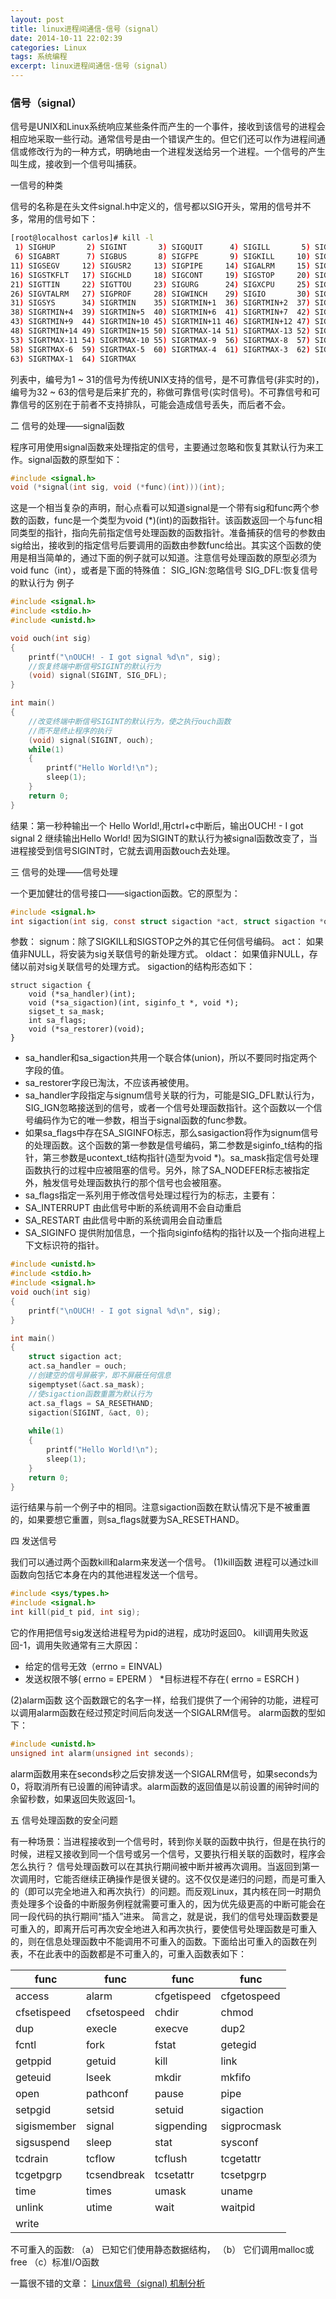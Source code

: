 ```yaml
---
layout: post
title: linux进程间通信-信号（signal）
date: 2014-10-11 22:02:39
categories: Linux
tags: 系统编程
excerpt: linux进程间通信-信号（signal）
---
```


### 信号（signal）

信号是UNIX和Linux系统响应某些条件而产生的一个事件，接收到该信号的进程会相应地采取一些行动。通常信号是由一个错误产生的。但它们还可以作为进程间通信或修改行为的一种方式，明确地由一个进程发送给另一个进程。一个信号的产生叫生成，接收到一个信号叫捕获。

一信号的种类

信号的名称是在头文件signal.h中定义的，信号都以SIG开头，常用的信号并不多，常用的信号如下：

```sh
[root@localhost carlos]# kill -l
 1) SIGHUP       2) SIGINT       3) SIGQUIT      4) SIGILL       5) SIGTRAP
 6) SIGABRT      7) SIGBUS       8) SIGFPE       9) SIGKILL     10) SIGUSR1
11) SIGSEGV     12) SIGUSR2     13) SIGPIPE     14) SIGALRM     15) SIGTERM
16) SIGSTKFLT   17) SIGCHLD     18) SIGCONT     19) SIGSTOP     20) SIGTSTP
21) SIGTTIN     22) SIGTTOU     23) SIGURG      24) SIGXCPU     25) SIGXFSZ
26) SIGVTALRM   27) SIGPROF     28) SIGWINCH    29) SIGIO       30) SIGPWR
31) SIGSYS      34) SIGRTMIN    35) SIGRTMIN+1  36) SIGRTMIN+2  37) SIGRTMIN+3
38) SIGRTMIN+4  39) SIGRTMIN+5  40) SIGRTMIN+6  41) SIGRTMIN+7  42) SIGRTMIN+8
43) SIGRTMIN+9  44) SIGRTMIN+10 45) SIGRTMIN+11 46) SIGRTMIN+12 47) SIGRTMIN+13
48) SIGRTMIN+14 49) SIGRTMIN+15 50) SIGRTMAX-14 51) SIGRTMAX-13 52) SIGRTMAX-12
53) SIGRTMAX-11 54) SIGRTMAX-10 55) SIGRTMAX-9  56) SIGRTMAX-8  57) SIGRTMAX-7
58) SIGRTMAX-6  59) SIGRTMAX-5  60) SIGRTMAX-4  61) SIGRTMAX-3  62) SIGRTMAX-2
63) SIGRTMAX-1  64) SIGRTMAX
```

列表中，编号为1 ~ 31的信号为传统UNIX支持的信号，是不可靠信号(非实时的)，编号为32 ~ 63的信号是后来扩充的，称做可靠信号(实时信号)。不可靠信号和可靠信号的区别在于前者不支持排队，可能会造成信号丢失，而后者不会。

二 信号的处理——signal函数

   程序可用使用signal函数来处理指定的信号，主要通过忽略和恢复其默认行为来工作。signal函数的原型如下：

```c
#include <signal.h>
void (*signal(int sig, void (*func)(int)))(int);
```

这是一个相当复杂的声明，耐心点看可以知道signal是一个带有sig和func两个参数的函数，func是一个类型为void (*)(int)的函数指针。该函数返回一个与func相同类型的指针，指向先前指定信号处理函数的函数指针。准备捕获的信号的参数由sig给出，接收到的指定信号后要调用的函数由参数func给出。其实这个函数的使用是相当简单的，通过下面的例子就可以知道。注意信号处理函数的原型必须为void func（int），或者是下面的特殊值：
SIG_IGN:忽略信号
SIG_DFL:恢复信号的默认行为
例子

```c
#include <signal.h>
#include <stdio.h>
#include <unistd.h>

void ouch(int sig)
{
    printf("\nOUCH! - I got signal %d\n", sig);
    //恢复终端中断信号SIGINT的默认行为
    (void) signal(SIGINT, SIG_DFL);
}

int main()
{
    //改变终端中断信号SIGINT的默认行为，使之执行ouch函数
    //而不是终止程序的执行
    (void) signal(SIGINT, ouch);
    while(1)
    {
        printf("Hello World!\n");
        sleep(1);
    }
    return 0;
}
```

结果：第一秒种输出一个 Hello World!,用ctrl+c中断后，输出OUCH! - I got signal 2 继续输出Hello World! 因为SIGINT的默认行为被signal函数改变了，当进程接受到信号SIGINT时，它就去调用函数ouch去处理。

三 信号的处理——信号处理

一个更加健壮的信号接口——sigaction函数。它的原型为：

```c 
#include <signal.h>
int sigaction(int sig, const struct sigaction *act, struct sigaction *oact);
```

参数： 
signum：除了SIGKILL和SIGSTOP之外的其它任何信号编码。
act：    如果值非NULL，将安装为sig关联信号的新处理方式。
oldact： 如果值非NULL，存储以前对sig关联信号的处理方式。
sigaction的结构形态如下：

```
struct sigaction {
    void (*sa_handler)(int);
    void (*sa_sigaction)(int, siginfo_t *, void *);
    sigset_t sa_mask;
    int sa_flags;
    void (*sa_restorer)(void);
}
```

* sa_handler和sa_sigaction共用一个联合体(union)，所以不要同时指定两个字段的值。
* sa_restorer字段已淘汰，不应该再被使用。
* sa_handler字段指定与signum信号关联的行为，可能是SIG_DFL默认行为，SIG_IGN忽略接送到的信号，或者一个信号处理函数指针。这个函数以一个信号编码作为它的唯一参数，相当于signal函数的func参数。
* 如果sa_flags中存在SA_SIGINFO标志，那么sasigaction将作为signum信号的处理函数。这个函数的第一参数是信号编码，第二参数是siginfo_t结构的指针，第三参数是ucontext_t结构指针(造型为void *)。sa_mask指定信号处理函数执行的过程中应被阻塞的信号。另外，除了SA_NODEFER标志被指定外，触发信号处理函数执行的那个信号也会被阻塞。
* sa_flags指定一系列用于修改信号处理过程行为的标志，主要有：
* SA_INTERRUPT 由此信号中断的系统调用不会自动重启
* SA_RESTART 由此信号中断的系统调用会自动重启
* SA_SIGINFO 提供附加信息，一个指向siginfo结构的指针以及一个指向进程上下文标识符的指针。

```c
#include <unistd.h>
#include <stdio.h>
#include <signal.h>
void ouch(int sig)
{
    printf("\nOUCH! - I got signal %d\n", sig);
}

int main()
{
    struct sigaction act;
    act.sa_handler = ouch;
    //创建空的信号屏蔽字，即不屏蔽任何信息
    sigemptyset(&act.sa_mask);
    //使sigaction函数重置为默认行为
    act.sa_flags = SA_RESETHAND;
    sigaction(SIGINT, &act, 0);
 
    while(1)
    {
        printf("Hello World!\n");
        sleep(1);
    }
    return 0;
}
```

运行结果与前一个例子中的相同。注意sigaction函数在默认情况下是不被重置的，如果要想它重置，则sa_flags就要为SA_RESETHAND。 
 
四 发送信号

我们可以通过两个函数kill和alarm来发送一个信号。
(1)kill函数
进程可以通过kill函数向包括它本身在内的其他进程发送一个信号。

```c
#include <sys/types.h>
#include <signal.h>
int kill(pid_t pid, int sig);
```

它的作用把信号sig发送给进程号为pid的进程，成功时返回0。
kill调用失败返回-1，调用失败通常有三大原因：
* 给定的信号无效（errno = EINVAL)
* 发送权限不够( errno = EPERM ）
*目标进程不存在( errno = ESRCH )

(2)alarm函数
这个函数跟它的名字一样，给我们提供了一个闹钟的功能，进程可以调用alarm函数在经过预定时间后向发送一个SIGALRM信号。
alarm函数的型如下：   
```c
#include <unistd.h>
unsigned int alarm(unsigned int seconds);
```

alarm函数用来在seconds秒之后安排发送一个SIGALRM信号，如果seconds为0，将取消所有已设置的闹钟请求。alarm函数的返回值是以前设置的闹钟时间的余留秒数，如果返回失败返回-1。

五 信号处理函数的安全问题

有一种场景：当进程接收到一个信号时，转到你关联的函数中执行，但是在执行的时候，进程又接收到同一个信号或另一个信号，又要执行相关联的函数时，程序会怎么执行？
信号处理函数可以在其执行期间被中断并被再次调用。当返回到第一次调用时，它能否继续正确操作是很关键的。这不仅仅是递归的问题，而是可重入的（即可以完全地进入和再次执行）的问题。而反观Linux，其内核在同一时期负责处理多个设备的中断服务例程就需要可重入的，因为优先级更高的中断可能会在同一段代码的执行期间“插入”进来。
简言之，就是说，我们的信号处理函数要是可重入的，即离开后可再次安全地进入和再次执行，要使信号处理函数是可重入的，则在信息处理函数中不能调用不可重入的函数。下面给出可重入的函数在列表，不在此表中的函数都是不可重入的，可重入函数表如下：

 func       | func       | func          | func        
------------|------------|---------------|-------------
 access     | alarm      | cfgetispeed   | cfgetospeed 
 cfsetispeed| cfsetospeed| chdir         | chmod       
 dup        | execle     | execve        | dup2        
 fcntl      | fork       | fstat         | getegid     
 getppid    | getuid     | kill          | link        
 geteuid    | lseek      | mkdir         | mkfifo      
 open       | pathconf   | pause         | pipe        
 setpgid    | setsid     | setuid        | sigaction   
 sigismember| signal     | sigpending    | sigprocmask 
 sigsuspend | sleep      | stat          | sysconf     
 tcdrain    | tcflow     | tcflush       | tcgetattr   
 tcgetpgrp  | tcsendbreak| tcsetattr     | tcsetpgrp   
 time       | times      | umask         | uname       
 unlink     | utime      | wait          | waitpid     
 write      |            |               |             

不可重入的函数:
（a） 已知它们使用静态数据结构，
（b） 它们调用malloc或free
（c）标准I/O函数


一篇很不错的文章：
[Linux信号（signal) 机制分析][1]

[1]: http://www.cnblogs.com/hoys/archive/2012/08/19/2646377.html       "Linux信号（signal) 机制分析" 

















